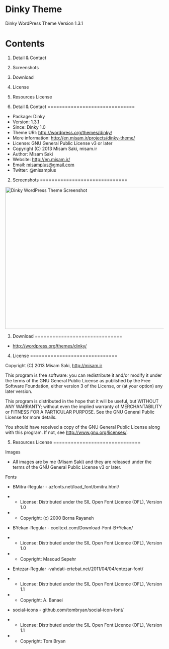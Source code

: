 Dinky Theme
==========

Dinky WordPress Theme Version 1.3.1

Contents
==============================

1. Detail & Contact
2. Screenshots
3. Download
4. License
5. Resources License

1. Detail & Contact
==============================

* Package: Dinky
* Version: 1.3.1
* Since: Dinky 1.0
* Theme URI: http://wordpress.org/themes/dinky/
* More information: http://en.misam.ir/projects/dinky-theme/
* License: GNU General Public License v3 or later
* Copyright (C) 2013  Misam Saki, misam.ir
* Author: Misam Saki
* Website: http://en.misam.ir/
* Email: misamplus@gmail.com
* Twitter: @misamplus

2. Screenshots
==============================

<img src="https://raw.github.com/misamplus/dinky-theme/master/screenshot.png" alt="Dinky WordPress Theme Screenshot" title="Screenshot" width="600px" height="450px" />

3. Download
==============================

* http://wordpress.org/themes/dinky/

4. License
==============================

Copyright (C) 2013  Misam Saki, http://misam.ir

This program is free software: you can redistribute it and/or modify
it under the terms of the GNU General Public License as published by
the Free Software Foundation, either version 3 of the License, or
(at your option) any later version.

This program is distributed in the hope that it will be useful,
but WITHOUT ANY WARRANTY; without even the implied warranty of
MERCHANTABILITY or FITNESS FOR A PARTICULAR PURPOSE.  See the
GNU General Public License for more details.

You should have received a copy of the GNU General Public License
along with this program.  If not, see <http://www.gnu.org/licenses/>.

5. Resources License
==============================

Images
* All images are by me (Misam Saki) and they are released under the terms of the GNU General Public License v3 or later.

Fonts
* BMitra-Regular - azfonts.net/load_font/bmitra.html/
* * License: Distributed under the SIL Open Font Licence (OFL), Version 1.0
* * Copyright: (c) 2000 Borna Rayaneh

* BYekan-Regular - ​cooltext.com/Download-Font-B+Yekan/
* * License: Distributed under the SIL Open Font Licence (OFL), Version 1.0
* * Copyright: Masoud Sepehr

* Entezar-Regular - ​vahdati-ertebat.net/2011/04/04/entezar-font/
* * License: Distributed under the SIL Open Font Licence (OFL), Version 1.1
* * Copyright: A. Banaei

* social-icons - ​github.com/tombryan/social-icon-font/
* * License: Distributed under the SIL Open Font Licence (OFL), Version 1.1
* * Copyright: Tom Bryan
